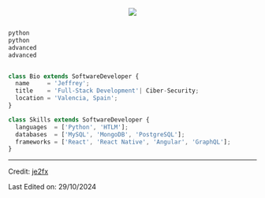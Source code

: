                 



<p align="center">
  <img src="https://github.com/thompsonemerson/thompsonemerson/raw/master/cover-thompson.png" />
</p>

```js

python
python
advanced
advanced


class Bio extends SoftwareDeveloper {
  name     = 'Jeffrey';
  title    = 'Full-Stack Development'| Ciber-Security;
  location = 'Valencia, Spain';
}

class Skills extends SoftwareDeveloper {
  languages  = ['Python', 'HTLM'];
  databases  = ['MySQL', 'MongoDB', 'PostgreSQL'];
  frameworks = ['React', 'React Native', 'Angular', 'GraphQL'];
}
```
----
Credit: [je2fx](https://github.com/je2fx)

Last Edited on: 29/10/2024
